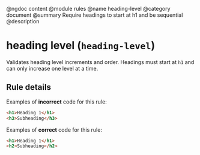 @ngdoc content
@module rules
@name heading-level
@category document
@summary Require headings to start at h1 and be sequential
@description

# heading level (`heading-level`)

Validates heading level increments and order. Headings must start at `h1` and
can only increase one level at a time.

## Rule details

Examples of **incorrect** code for this rule:

```html
<h1>Heading 1</h1>
<h3>Subheading</h3>
```

Examples of **correct** code for this rule:

```html
<h1>Heading 1</h1>
<h2>Subheading</h2>
```
